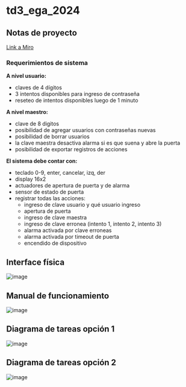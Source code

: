 # td3_ega_2024

## Notas de proyecto

[Link a Miro](https://miro.com/app/board/uXjVKB7eTkc=/)

### Requerimientos de sistema

**A nivel usuario:**
* claves de 4 dígitos
* 3 intentos disponibles para ingreso de contraseña
* reseteo de intentos disponibles luego de 1 minuto

**A nivel maestro:**
* clave de 8 digitos
* posibilidad de agregar usuarios con contraseñas nuevas
* posibilidad de borrar usuarios
* la clave maestra desactiva alarma si es que suena y abre la puerta
* posibilidad de exportar registros de acciones

**El sistema debe contar con:**
* teclado 0-9, enter, cancelar, izq, der
* display 16x2
* actuadores de apertura de puerta y de alarma
* sensor de estado de puerta
* registrar todas las acciones:
  * ingreso de clave usuario y qué usuario ingreso
  * apertura de puerta
  * ingreso de clave maestra
  * ingreso de clave erronea (intento 1, intento 2, intento 3)
  * alarma activada por clave erroneas
  * alarma activada por timeout de puerta
  * encendido de dispositivo

## Interface física

![image](https://github.com/alan36alexis/td3_ega_2024/assets/29176007/15d845d2-9e1f-448f-8a7c-d77ef638429c)

## Manual de funcionamiento

![image](https://github.com/alan36alexis/td3_ega_2024/assets/29176007/6a8c66a0-167f-4268-a11e-6a378ad10bb6)

## Diagrama de tareas opción 1

![image](https://github.com/alan36alexis/td3_ega_2024/assets/29176007/683217fa-f4d1-45a9-95da-0d2573a88ac2)

## Diagrama de tareas opción 2

![image](https://github.com/alan36alexis/td3_ega_2024/assets/29176007/62ca65b9-3caf-4c6d-920e-91cd6dcc285b)
